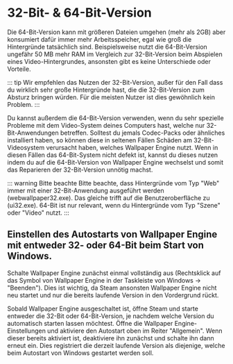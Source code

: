 # 32-Bit- & 64-Bit-Version

Die 64-Bit-Version kann mit größeren Dateien umgehen (mehr als 2GB) aber konsumiert dafür immer mehr Arbeitsspeicher, egal wie groß die Hintergründe tatsächlich sind. Beispielsweise nutzt die 64-Bit-Version ungefähr 50 MB mehr RAM im Vergleich zur 32-Bit-Version beim Abspielen eines Video-Hintergrundes, ansonsten gibt es keine Unterschiede oder Vorteile.

::: tip
Wir empfehlen das Nutzen der 32-Bit-Version, außer für den Fall dass du wirklich sehr große Hintergründe hast, die die 32-Bit-Version zum Absturz bringen würden. Für die meisten Nutzer ist dies gewöhnlich kein Problem.
:::

Du kannst außerdem die 64-Bit-Version verwenden, wenn du sehr spezielle Probleme mit dem Video-System deines Computers hast, welche nur 32-Bit-Anwendungen betreffen. Solltest du jemals Codec-Packs oder ähnliches installiert haben, so können diese in seltenen Fällen Schäden am 32-Bit-Videosystem verursacht haben, welches Wallpaper Engine nutzt. Wenn in diesen Fällen das 64-Bit-System nicht defekt ist, kannst du dieses nutzen indem du auf die 64-Bit-Version von Wallpaper Engine wechselst und somit das Reparieren der 32-Bit-Version unnötig machst.

::: warning
Bitte beachte
Bitte beachte, dass Hintergründe vom Typ "Web" immer mit einer 32-Bit-Anwendung ausgeführt werden (webwallpaper32.exe). Das gleiche trifft auf die Benutzeroberfläche zu (ui32.exe). 64-Bit ist nur relevant, wenn du Hintergründe vom Typ "Szene" oder "Video" nutzt.
:::

## Einstellen des Autostarts von Wallpaper Engine mit entweder 32- oder 64-Bit beim Start von Windows.

Schalte Wallpaper Engine zunächst einmal vollständig aus (Rechtsklick auf das Symbol von Wallpaper Engine in der Taskleiste von Windows -> "Beenden"). Dies ist wichtig, da Steam ansonsten Wallpaper Engine nicht neu startet und nur die bereits laufende Version in den Vordergrund rückt.

Sobald Wallpaper Engine ausgeschaltet ist, öffne Steam und starte entweder die 32-Bit oder 64-Bit-Version, je nachdem welche Version du automatisch starten lassen möchtest. Öffne die Wallpaper Engine-Einstellungen und aktiviere den Autostart oben im Reiter "Allgemein". Wenn dieser bereits aktiviert ist, deaktiviere ihn zunächst und schalte ihn dann erneut ein. Dies registriert die derzeit laufende Version als diejenige, welche beim Autostart von Windows gestartet werden soll. 